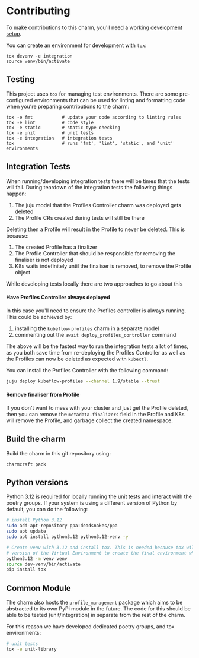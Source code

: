 # Contributing

To make contributions to this charm, you'll need a working [development setup](https://juju.is/docs/sdk/dev-setup).

You can create an environment for development with `tox`:

```shell
tox devenv -e integration
source venv/bin/activate
```

## Testing

This project uses `tox` for managing test environments. There are some pre-configured environments
that can be used for linting and formatting code when you're preparing contributions to the charm:

```shell
tox -e fmt           # update your code according to linting rules
tox -e lint          # code style
tox -e static        # static type checking
tox -e unit          # unit tests
tox -e integration   # integration tests
tox                  # runs 'fmt', 'lint', 'static', and 'unit' environments
```

## Integration Tests

When running/developing integration tests there will be times that the tests will fail. During teardown
of the integration tests the following things happen:
1. The juju model that the Profiles Controller charm was deployed gets deleted
2. The Profile CRs created during tests will still be there

Deleting then a Profile will result in the Profile to never be deleted. This is because:
1. The created Profile has a finalizer
2. The Profile Controller that should be responsible for removing the finaliser is not deployed
3. K8s waits indefinitely until the finaliser is removed, to remove the Profile object

While developing tests locally there are two approaches to go about this

#### Have Profiles Controller always deployed

In this case you'll need to ensure the Profiles controller is always running. This could be achieved by:
1. installing the `kubeflow-profiles` charm in a separate model
2. commenting out the `await deploy_profiles_controller` command

The above will be the fastest way to run the integration tests a lot of times, as you both save time
from re-deploying the Profiles Controller as well as the Profiles can now be deleted as expected with
`kubectl`.

You can install the Profiles Controller with the following command:
```bash
juju deploy kubeflow-profiles --channel 1.9/stable --trust
```

#### Remove finaliser from Profile

If you don't want to mess with your cluster and just get the Profile deleted, then you can
remove the `metadata.finalizers` field in the Profile and K8s will remove the Profile, and garbage
collect the created namespace.

## Build the charm

Build the charm in this git repository using:

```shell
charmcraft pack
```

## Python versions

Python 3.12 is required for locally running the unit tests and interact with the poetry groups.
If your system is using a different version of Python by default, you can do the following:
```bash
# install Python 3.12
sudo add-apt-repository ppa:deadsnakes/ppa
sudo apt update
sudo apt install python3.12 python3.12-venv -y

# Create venv with 3.12 and install tox. This is needed because tox will use the python
# version of the Virtual Environment to create the final environment when we do "tox -e ..."
python3.12 -m venv venv
source dev-venv/bin/activate
pip install tox
```

## Common Module

The charm also hosts the `profile_management` package which aims to be abstracted to its own PyPi module in the
future. The code for this should be able to be tested (unit/integration) in separate from the rest of the charm.

For this reason we have developed dedicated poetry groups, and tox environments:
```bash
# unit tests
tox -e unit-library
```
